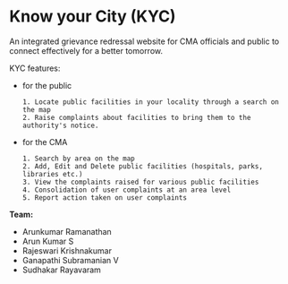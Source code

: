 Know your City (KYC)
===

An integrated grievance redressal website for CMA officials and public to connect effectively for a better tomorrow.

KYC features:

- for the public

      1. Locate public facilities in your locality through a search on the map
      2. Raise complaints about facilities to bring them to the authority's notice.

- for the CMA

      1. Search by area on the map
      2. Add, Edit and Delete public facilities (hospitals, parks, libraries etc.)
      3. View the complaints raised for various public facilities
      4. Consolidation of user complaints at an area level
      5. Report action taken on user complaints

**Team:**

- Arunkumar Ramanathan
- Arun Kumar S
- Rajeswari Krishnakumar
- Ganapathi Subramanian V
- Sudhakar Rayavaram
